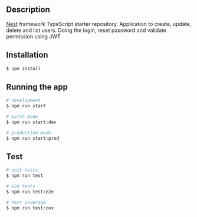 ## Description

[Nest](https://github.com/nestjs/nest) framework TypeScript starter repository.
Application to create, update, delete and list users. 
Doing the login, reset password and validate permission using JWT.

## Installation

```bash
$ npm install
```

## Running the app

```bash
# development
$ npm run start

# watch mode
$ npm run start:dev

# production mode
$ npm run start:prod
```

## Test

```bash
# unit tests
$ npm run test

# e2e tests
$ npm run test:e2e

# test coverage
$ npm run test:cov
```
